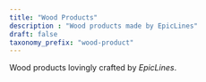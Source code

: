 ```yaml
---
title: "Wood Products"
description : "Wood products made by EpicLines"
draft: false
taxonomy_prefix: "wood-product"
---
```


Wood products lovingly crafted by _EpicLines_.